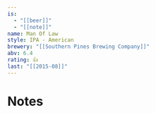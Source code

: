 ```yaml
---
is:
  - "[[beer]]"
  - "[[note]]"
name: Man Of Law
style: IPA - American
brewery: "[[Southern Pines Brewing Company]]"
abv: 6.4
rating: 👍
last: "[[2015-08]]"
---
```

# Notes

